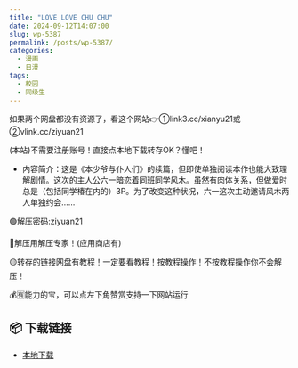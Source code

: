 ```yaml
---
title: "LOVE LOVE CHU CHU"
date: 2024-09-12T14:07:00
slug: wp-5387
permalink: /posts/wp-5387/
categories:
  - 漫画
  - 日漫
tags:
  - 校园
  - 同级生
---
```


如果两个网盘都没有资源了，看这个网站👉①link3.cc/xianyu21或②vlink.cc/ziyuan21

(本站)不需要注册账号！直接点本地下载转存OK？懂吧！

*   内容简介：这是《本少爷与仆人们》的续篇，但即使单独阅读本作也能大致理解剧情。这次的主人公六一暗恋着同班同学风木。虽然有肉体关系，但做爱时总是（包括同学椿在内的）3P。为了改变这种状况，六一这次主动邀请风木两人单独约会……

🟢解压密码:ziyuan21

🔵解压用解压专家！(应用商店有)

🟡转存的链接网盘有教程！一定要看教程！按教程操作！不按教程操作你不会解压！

💰🈶能力的宝，可以点左下角赞赏支持一下网站运行

## 📦 下载链接
- [本地下载](https://blziyuan21.com/pay-download/5387?key=93ee73ddf1&down_id=0)

